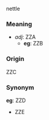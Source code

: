 nettle
### Meaning
+ _adj_: ZZA
    + __eg__: ZZB

### Origin

ZZC

### Synonym

__eg__: ZZD

+ ZZE


